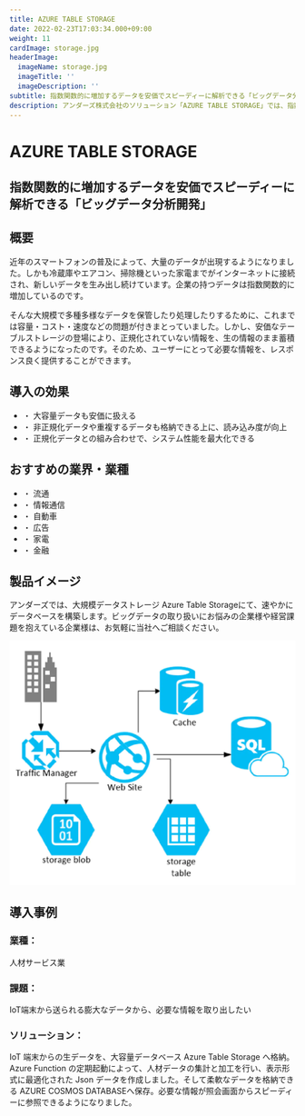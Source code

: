 ```yaml
---
title: AZURE TABLE STORAGE
date: 2022-02-23T17:03:34.000+09:00
weight: 11
cardImage: storage.jpg
headerImage:
  imageName: storage.jpg
  imageTitle: ''
  imageDescription: ''
subtitle: 指数関数的に増加するデータを安価でスピーディーに解析できる「ビッグデータ分析開発」
description: アンダーズ株式会社のソリューション「AZURE TABLE STORAGE」では、指数関数的に増加するデータを安価でスピーディーに解析できる「ビッグデータ分析開発」をご提供します。大規模データストレージ Azure Table Storageにて、速やかにデータベースを構築します。ビッグデータの取り扱いにお悩みの企業様は、お気軽に当社へご相談ください。
---
```

# AZURE TABLE STORAGE

## 指数関数的に増加するデータを安価でスピーディーに解析できる「ビッグデータ分析開発」



## 概要

近年のスマートフォンの普及によって、大量のデータが出現するようになりました。しかも冷蔵庫やエアコン、掃除機といった家電までがインターネットに接続され、新しいデータを生み出し続けています。企業の持つデータは指数関数的に増加しているのです。

そんな大規模で多種多様なデータを保管したり処理したりするために、これまでは容量・コスト・速度などの問題が付きまとっていました。しかし、安価なテーブルストレージの登場により、正規化されていない情報を、生の情報のまま蓄積できるようになったのです。そのため、ユーザーにとって必要な情報を、レスポンス良く提供することができます。



## 導入の効果

* ・ 大容量データも安価に扱える
* ・ 非正規化データや重複するデータも格納できる上に、読み込み度が向上
* ・ 正規化データとの組み合わせで、システム性能を最大化できる



## おすすめの業界・業種

* ・ 流通
* ・ 情報通信
* ・ 自動車
* ・ 広告
* ・ 家電
* ・ 金融



## 製品イメージ

アンダーズでは、大規模データストレージ Azure Table Storageにて、速やかにデータベースを構築します。ビッグデータの取り扱いにお悩みの企業様や経営課題を抱えている企業様は、お気軽に当社へご相談ください。

![ Image is not Available !](table-storage.webp)



## 導入事例

### **業種**：

人材サービス業

### **課題**：

IoT端末から送られる膨大なデータから、必要な情報を取り出したい

### **ソリューション**：

IoT 端末からの生データを、大容量データベース Azure Table Storage へ格納。Azure Function の定期起動によって、人材データの集計と加工を行い、表示形式に最適化された Json データを作成しました。そして柔軟なデータを格納できる AZURE COSMOS DATABASEへ保存。必要な情報が照会画面からスピーディーに参照できるようになりました。